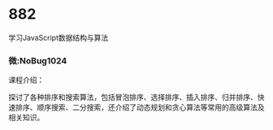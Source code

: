 # 882
学习JavaScript数据结构与算法
### 微:NoBug1024 


课程介绍：

探讨了各种排序和搜索算法，包括冒泡排序、选择排序、插入排序、归并排序、快速排序、顺序搜索、二分搜索，还介绍了动态规划和贪心算法等常用的高级算法及相关知识。
